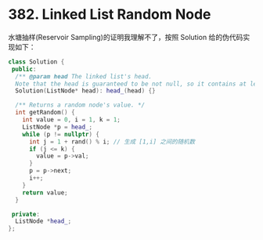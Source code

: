 # 382. Linked List Random Node
水塘抽样(Reservoir Sampling)的证明我理解不了，按照 Solution 给的伪代码实现如下：

```cpp
class Solution {
 public:
  /** @param head The linked list's head.
  Note that the head is guaranteed to be not null, so it contains at least one node. */
  Solution(ListNode* head): head_(head) {}

  /** Returns a random node's value. */
  int getRandom() {
    int value = 0, i = 1, k = 1;
    ListNode *p = head_;
    while (p != nullptr) {
      int j = 1 + rand() % i; // 生成 [1,i] 之间的随机数
      if (j <= k) {
        value = p->val;
      }
      p = p->next;
      i++;
    }
    return value;
  }

 private:
  ListNode *head_;
};
```